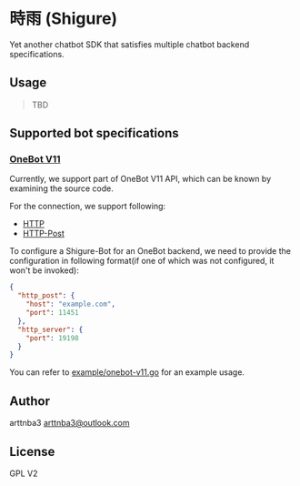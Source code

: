 # 時雨 (Shigure)

Yet another chatbot SDK that satisfies multiple chatbot backend specifications.

## Usage

> TBD

## Supported bot specifications

### [OneBot V11](https://github.com/botuniverse/onebot-11/)

Currently, we support part of OneBot V11 API, which can be known by examining the source code.

For the connection, we support following:

- [HTTP](https://github.com/botuniverse/onebot-11/blob/master/communication/http.md)
- [HTTP-Post](https://github.com/botuniverse/onebot-11/blob/master/communication/http-post.md)

To configure a Shigure-Bot for an OneBot backend, we need to provide the configuration in following format(if one of which was not configured, it won't be invoked):

```json
{
  "http_post": {
    "host": "example.com",
    "port": 11451
  },
  "http_server": {
    "port": 19198
  }
}
```

You can refer to [example/onebot-v11.go](example/onebot-v11.go) for an example usage.

## Author

arttnba3 <arttnba3@outlook.com>

## License

GPL V2
